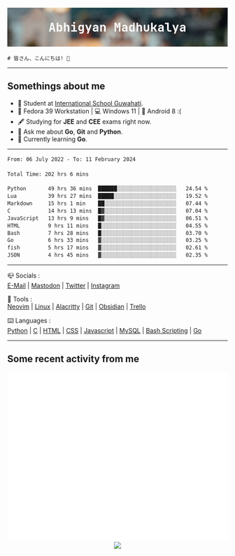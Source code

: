 ![header](./header.png)
```
# 皆さん、こんにちは! 👋
```
---

## Somethings about me
- 📕 Student at [International School Guwahati](https://internationalschoolguwahati.com/).
- 🐧 Fedora 39 Workstation | 💻 Windows 11 | 🤖 Android 8 :(
- 🖋️ Studying for **JEE** and **CEE** exams right now.
- 💬 Ask me about **Go**, **Git** and **Python**.
- 🔭 Currently learning **Go**.

---

<!--START_SECTION:waka-->

```txt
From: 06 July 2022 - To: 11 February 2024

Total Time: 202 hrs 6 mins

Python       49 hrs 36 mins  ██████░░░░░░░░░░░░░░░░░░░   24.54 %
Lua          39 hrs 27 mins  █████░░░░░░░░░░░░░░░░░░░░   19.52 %
Markdown     15 hrs 1 min    ██░░░░░░░░░░░░░░░░░░░░░░░   07.44 %
C            14 hrs 13 mins  █▓░░░░░░░░░░░░░░░░░░░░░░░   07.04 %
JavaScript   13 hrs 9 mins   █▓░░░░░░░░░░░░░░░░░░░░░░░   06.51 %
HTML         9 hrs 11 mins   █░░░░░░░░░░░░░░░░░░░░░░░░   04.55 %
Bash         7 hrs 28 mins   █░░░░░░░░░░░░░░░░░░░░░░░░   03.70 %
Go           6 hrs 33 mins   ▓░░░░░░░░░░░░░░░░░░░░░░░░   03.25 %
fish         5 hrs 17 mins   ▓░░░░░░░░░░░░░░░░░░░░░░░░   02.61 %
JSON         4 hrs 45 mins   ▓░░░░░░░░░░░░░░░░░░░░░░░░   02.35 %
```

<!--END_SECTION:waka-->

---

📪 Socials :<br>
[E-Mail](mailto:abhigyanmadhukalya@skiff.com) | [Mastodon](https://mstdn.social/@abhigyanmadhukalya) | [Twitter](https://twitter.com/abhimadhukalya) | [Instagram](https://www.instagram.com/abhigyan.madhukalya/)

🧰 Tools :<br>
[Neovim](https://neovim.oi) | [Linux](https://fedoraproject.org/) | [Alacritty](https://alacritty.org/) | [Git](https://git-scm.com/) | [Obsidian](https://obsidian.md) | [Trello](https://trello.com)

⌨️ Languages :<br>
[Python](https://python.org) | [C](https://www.iso.org/standard/74528.html) | [HTML](https://html.spec.whatwg.org/) | [CSS](https://www.w3.org/Style/CSS/Overview.en.html) | [Javascript](https://developer.mozilla.org/en-US/docs/Web/javascript) | [MySQL](https://www.mysql.com/) | [Bash Scripting](https://www.gnu.org/software/bash/) | [Go](https://go.dev)

---

## Some recent activity from me
<p align="center">
  <img src="./github-metrics.svg" />
  <img src="https://github-profile-summary-cards.vercel.app/api/cards/profile-details?username=abhigyanmadhukalya&theme=github_dark" />
</p>


